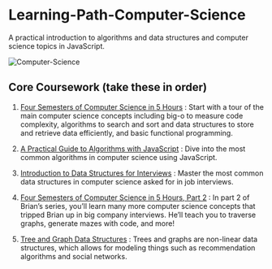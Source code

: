 # Learning-Path-Computer-Science
A practical introduction to algorithms and data structures and computer science topics in JavaScript.

![Computer-Science](https://static.frontendmasters.com/assets/fm/med/learn/background-computer-science.jpg)

## Core Coursework (take these in order)

1. [Four Semesters of Computer Science in 5 Hours](https://frontendmasters.com/courses/computer-science/) : Start with a tour of the main computer science concepts including big-o to measure code complexity, algorithms to search and sort and data structures to store and retrieve data efficiently, and basic functional programming.

2. [A Practical Guide to Algorithms with JavaScript](https://frontendmasters.com/courses/practical-algorithms/) : Dive into the most common algorithms in computer science using JavaScript.

3. [Introduction to Data Structures for Interviews](https://frontendmasters.com/courses/data-structures-interviews/) : Master the most common data structures in computer science asked for in job interviews.

4. [Four Semesters of Computer Science in 5 Hours, Part 2](https://frontendmasters.com/courses/computer-science-2/) : In part 2 of Brian’s series, you’ll learn many more computer science concepts that tripped Brian up in big company interviews. He’ll teach you to traverse graphs, generate mazes with code, and more!

5. [Tree and Graph Data Structures](https://frontendmasters.com/courses/trees-and-graphs/) : Trees and graphs are non-linear data structures, which allows for modeling things such as recommendation algorithms and social networks.
